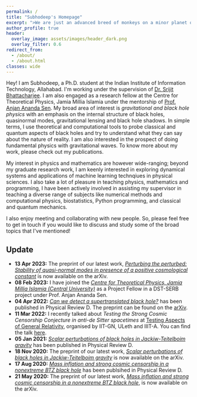 ```yaml
---
permalink: /
title: "Subhodeep's Homepage"
excerpt: ">We are just an advanced breed of monkeys on a minor planet of a very average star. But we can understand the universe. That makes us something very special. <br/> -- Stephen Hawking (Der Spiegel, 16 Oct 1988)"
author_profile: true
header:
  overlay_image: assets/images/header_dark.png
  overlay_filter: 0.6
redirect_from:
  - /about/
  - /about.html
classes: wide
---
```


Hey! I am Subhodeep, a Ph.D. student at the Indian Institute of Information Technology, Allahabad. I'm working under the supervision of [Dr. Srijit Bhattacharjee](http://profile.iiita.ac.in/srijit/). I am also engaged as a research fellow at the Centre for Theoretical Physics, Jamia Millia Islamia under the mentorship of [Prof. Anjan Ananda Sen](https://www.ctp-jamia.res.in/people/aasen.html). My broad area of interest is *gravitational and black hole physics* with an emphasis on the internal structure of black holes, quasinormal modes, gravitational lensing and black hole shadows. In simple terms, I use theoretical and computational tools to probe classical and quantum aspects of black holes and try to understand what they can say about the nature of reality. I am also interested in the prospect of doing fundamental physics with gravitational waves. To know more about my work, please check out my publications.

My interest in physics and mathematics are however wide-ranging; beyond my graduate research work, I am keenly interested in exploring dynamical systems and applications of machine learning technqiues in physical sciences. I also take a lot of pleasure in teaching physics, mathematics and programming, I have been actively involved in assisting my supervisor in teaching a diverse range of subjects like numerical methods and computational physics, biostatistics, Python programming, and classical and quantum mechanics.

I also enjoy meeting and collaborating with new people. So, please feel free to get in touch if you would like to discuss and study some of the broad topics that I've mentioned!

## Update

- **13 Apr 2023:** The preprint of our latest work, [*Perturbing the perturbed: Stability of quasi-normal modes in presence of a positive cosmological constant*](https://arxiv.org/abs/2304.06829) is now available on the arXiv.
- **08 Feb 2023:** I have joined the [*Centre for Theoretical Physics, Jamia Millia Islamia (Central University)*](https://www.ctp-jamia.res.in/) as a Project Fellow in a DST-SERB project under Prof. Anjan Ananda Sen.
- **04 Apr 2022:** [*Can we detect a supertranslated black hole?*](https://doi.org/10.1103/PhysRevD.105.084001) has been published in Physical Review D. The preprint can be found on the [arXiv](https://doi.org/10.48550/arXiv.2110.03547).
- **11 Mar 2022:** I recently talked about *Testing the Strong Cosmic Censorship Conjecture in anti-de Sitter spacetimes* at [Testing Aspects of General Relativity](https://events.iitgn.ac.in/2022/gr/), organised by IIT-GN, ULeth and IIIT-A. You can find the talk [here](https://www.youtube.com/watch?v=2VA1N6MXTb8&t=194s).
- **05 Jan 2021:** [*Scalar perturbations of black holes in Jackiw-Teitelboim gravity*](https://doi.org/10.1103/PhysRevD.103.024008) has been published in Physical Review D.
- **18 Nov 2020:** The preprint of our latest work, [*Scalar perturbations of black holes in Jackiw-Teitelboim gravity*](https://arxiv.org/abs/2011.08179) is now available on the arXiv.
- **17 Aug 2020:** [*Mass inflation and strong cosmic censorship in a nonextreme BTZ black hole*](https://doi.org/10.1103/PhysRevD.102.044030) has been publsihed in Physical Review D.
- **21 May 2020:** The preprint of our latest work, [*Mass inflation and strong cosmic censorship in a nonextreme BTZ black hole*](https://arxiv.org/abs/2005.09705), is now available on the arXiv.
